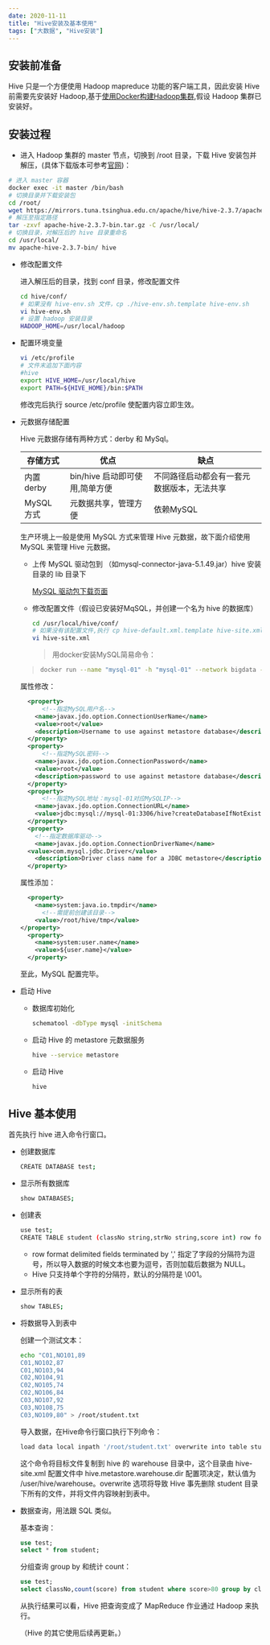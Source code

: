 ```yaml
---
date: 2020-11-11
title: "Hive安装及基本使用"
tags: ["大数据", "Hive安装"]
---
```


## 安装前准备

Hive 只是一个方便使用 Hadoop mapreduce 功能的客户端工具，因此安装 Hive 前需要先安装好 Hadoop,基于[使用Docker构建Hadoop集群](https://vigorous-wozniak-4b6bd2.netlify.app/%E5%A4%A7%E6%95%B0%E6%8D%AE/%E4%BD%BF%E7%94%A8docker%E6%9E%84%E5%BB%BAhadoop%E9%9B%86%E7%BE%A4/),假设 Hadoop 集群已安装好。

## 安装过程

- 进入 Hadoop 集群的 master 节点，切换到 /root 目录，下载 Hive 安装包并解压，(具体下载版本可参考[官网](https://hive.apache.org/downloads.html))：

```bash
# 进入 master 容器
docker exec -it master /bin/bash
# 切换目录并下载安装包
cd /root/
wget https://mirrors.tuna.tsinghua.edu.cn/apache/hive/hive-2.3.7/apache-hive-2.3.7-bin.tar.gz
# 解压至指定路径
tar -zxvf apache-hive-2.3.7-bin.tar.gz -C /usr/local/
# 切换目录，对解压后的 hive 目录重命名
cd /usr/local/
mv apache-hive-2.3.7-bin/ hive 
```

- 修改配置文件

  进入解压后的目录，找到 conf 目录，修改配置文件

  ```bash
  cd hive/conf/
  # 如果没有 hive-env.sh 文件，cp ./hive-env.sh.template hive-env.sh
  vi hive-env.sh
  # 设置 hadoop 安装目录
  HADOOP_HOME=/usr/local/hadoop
  ```

- 配置环境变量

  ```bash
  vi /etc/profile
  # 文件末追加下面内容
  #hive
  export HIVE_HOME=/usr/local/hive  
  export PATH=${HIVE_HOME}/bin:$PATH
  ```

  修改完后执行 source /etc/profile 使配置内容立即生效。

- 元数据存储配置

  Hive 元数据存储有两种方式：derby 和 MySql。

  | 存储方式   | 优点                           | 缺点                                       |
  | ---------- | ------------------------------ | ------------------------------------------ |
  | 内置 derby | bin/hive 启动即可使用,简单方便 | 不同路径启动都会有一套元数据版本，无法共享 |
  | MySQL 方式 | 元数据共享，管理方便           | 依赖MySQL                                  |

  生产环境上一般是使用 MySQL 方式来管理 Hive 元数据，故下面介绍使用 MySQL 来管理 Hive 元数据。

  - 上传 MySQL 驱动包到 （如mysql-connector-java-5.1.49.jar）hive 安装目录的 lib 目录下

    [MySQL 驱动包下载页面](https://dev.mysql.com/downloads/connector/j/5.1.html)

  - 修改配置文件（假设已安装好MqSQL，并创建一个名为 hive 的数据库）

    ```bash
    cd /usr/local/hive/conf/
    # 如果没有该配置文件,执行 cp hive-default.xml.template hive-site.xml 
    vi hive-site.xml  
    ```

    > 用docker安装MySQL简易命令：
  >
    > ```bash
    > docker run --name "mysql-01" -h "mysql-01" --network bigdata -e MYSQL_ROOT_PASSWORD=root -p 3306:3306 -d mysql:5.7
    > ```
    
    属性修改：
    
    ```xml
      <property>
          <!--指定MySQL用户名-->
        <name>javax.jdo.option.ConnectionUserName</name>
        <value>root</value>
        <description>Username to use against metastore database</description>
      </property>
      <property>
          <!--指定MySQL密码-->
        <name>javax.jdo.option.ConnectionPassword</name>
        <value>root</value>
        <description>password to use against metastore database</description>
      </property>
      <property>
          <!--指定MySQL地址：mysql-01对应MySQLIP-->
        <name>javax.jdo.option.ConnectionURL</name>
        <value>jdbc:mysql://mysql-01:3306/hive?createDatabaseIfNotExist=true</value>
      </property>
      <property>
        <!--指定数据库驱动-->
        <name>javax.jdo.option.ConnectionDriverName</name>
      <value>com.mysql.jdbc.Driver</value>
        <description>Driver class name for a JDBC metastore</description>
      </property>
    ```
    
    属性添加：
    
    ```xml
      <property>
        <name>system:java.io.tmpdir</name>
          <!--需提前创建该目录-->
        <value>/root/hive/tmp</value>
    </property>
      <property>
        <name>system:user.name</name>
        <value>${user.name}</value>
      </property>
    ```
    
    至此，MySQL 配置完毕。

- 启动 Hive

  - 数据库初始化

    ```bash
    schematool -dbType mysql -initSchema
    ```

  - 启动 Hive 的 metastore 元数据服务

    ```bash
    hive --service metastore
    ```

  - 启动 Hive

    ```bash
    hive
    ```

## Hive 基本使用

首先执行 hive 进入命令行窗口。

- 创建数据库

  ```bash
  CREATE DATABASE test;
  ```

- 显示所有数据库

  ```bash
  show DATABASES;
  ```

- 创建表

  ```bash
  use test;
  CREATE TABLE student (classNo string,strNo string,score int) row format delimited fields terminated by ',';
  ```

  - row format delimited fields terminated by ',' 指定了字段的分隔符为逗号，所以导入数据的时候文本也要为逗号，否则加载后数据为 NULL。
  - Hive 只支持单个字符的分隔符，默认的分隔符是 \001。

- 显示所有的表

  ```bash
  show TABLES;
  ```

- 将数据导入到表中

  创建一个测试文本：

  ```bash
  echo "C01,NO101,89
  C01,NO102,87
  C01,NO103,94
  C02,NO104,91
  C02,NO105,74
  C02,NO106,84
  C03,NO107,92
  C03,NO108,75
  C03,NO109,80" > /root/student.txt
  ```

  导入数据，在Hive命令行窗口执行下列命令：

  ```bash
  load data local inpath '/root/student.txt' overwrite into table student;
  ```

  这个命令将目标文件复制到 hive 的 warehouse 目录中，这个目录由 hive-site.xml 配置文件中 hive.metastore.warehouse.dir 配置项决定，默认值为 /user/hive/warehouse。overwrite 选项将导致 Hive 事先删除 student 目录下所有的文件，并将文件内容映射到表中。

- 数据查询，用法跟 SQL 类似。

  基本查询：

  ```sql
  use test;
  select * from student;
  ```

   分组查询 group by 和统计 count：

  ```sql
  use test;
  select classNo,count(score) from student where score>80 group by classNo;
  ```

  从执行结果可以看，Hive 把查询变成了 MapReduce 作业通过 Hadoop 来执行。

  （Hive 的其它使用后续再更新。）